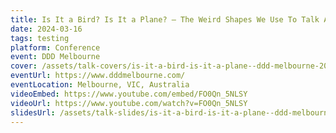 ```yaml
---
title: Is It a Bird? Is It a Plane? — The Weird Shapes We Use To Talk About Testing
date: 2024-03-16
tags: testing
platform: Conference
event: DDD Melbourne
cover: /assets/talk-covers/is-it-a-bird-is-it-a-plane--ddd-melbourne-2024.png
eventUrl: https://www.dddmelbourne.com/
eventLocation: Melbourne, VIC, Australia
videoEmbed: https://www.youtube.com/embed/FO0Qn_5NLSY
videoUrl: https://www.youtube.com/watch?v=FO0Qn_5NLSY
slidesUrl: /assets/talk-slides/is-it-a-bird-is-it-a-plane--ddd-melbourne-2024.pdf
---
```

